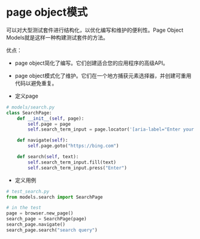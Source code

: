 # page object模式


可以对大型测试套件进行结构化，以优化编写和维护的便利性。Page Object Models就是这样一种构建测试套件的方法。

优点：

* page object简化了编写。它们创建适合您的应用程序的高级API。
* page object模式化了维护。它们在一个地方捕获元素选择器，并创建可重用代码以避免重复。


* 定义page

```python
# models/search.py
class SearchPage:
    def __init__(self, page):
        self.page = page
        self.search_term_input = page.locator('[aria-label="Enter your search term"]')

    def navigate(self):
        self.page.goto("https://bing.com")

    def search(self, text):
        self.search_term_input.fill(text)
        self.search_term_input.press("Enter")
```

* 定义用例

```python
# test_search.py
from models.search import SearchPage

# in the test
page = browser.new_page()
search_page = SearchPage(page)
search_page.navigate()
search_page.search("search query")
```

